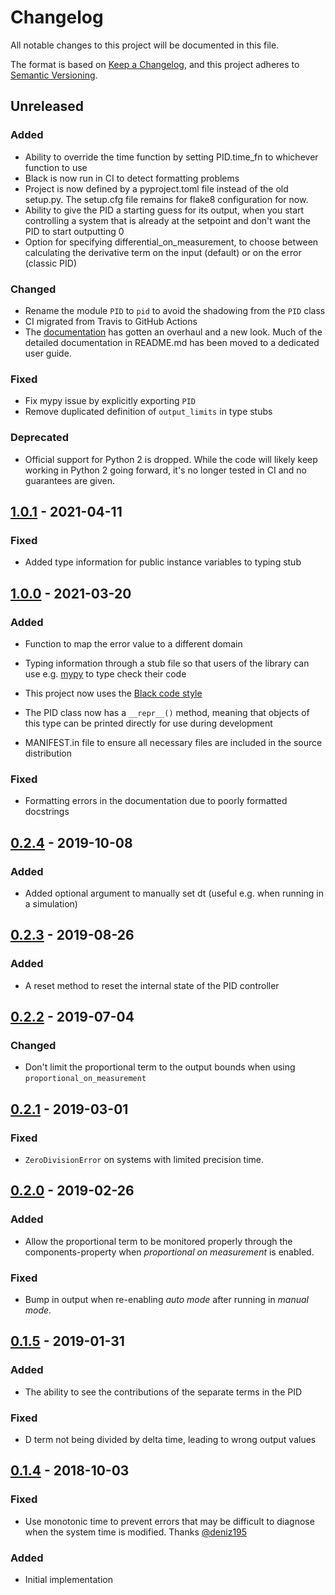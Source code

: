 # Changelog

All notable changes to this project will be documented in this file.

The format is based on [Keep a Changelog](https://keepachangelog.com/en/1.0.0/),
and this project adheres to [Semantic Versioning](https://semver.org/spec/v2.0.0.html).

## Unreleased

### Added

- Ability to override the time function by setting PID.time_fn to whichever function to use
- Black is now run in CI to detect formatting problems
- Project is now defined by a pyproject.toml file instead of the old setup.py. The setup.cfg file remains for flake8 configuration for now.
- Ability to give the PID a starting guess for its output, when you start controlling a system that is already at the setpoint and don't want the PID to start outputting 0
- Option for specifying differential_on_measurement, to choose between calculating the derivative term on the input (default) or on the error (classic PID)

### Changed

- Rename the module `PID` to `pid` to avoid the shadowing from the `PID` class
- CI migrated from Travis to GitHub Actions
- The [documentation](https://simple-pid.readthedocs.io/) has gotten an overhaul and a new look. Much of the detailed documentation in README.md has been moved to a dedicated user guide.

### Fixed

- Fix mypy issue by explicitly exporting `PID`
- Remove duplicated definition of `output_limits` in type stubs

### Deprecated

- Official support for Python 2 is dropped. While the code will likely keep working in Python 2 going forward, it's no longer tested in CI and no guarantees are given.

## [1.0.1] - 2021-04-11

### Fixed

- Added type information for public instance variables to typing stub

## [1.0.0] - 2021-03-20

### Added

- Function to map the error value to a different domain

- Typing information through a stub file so that users of the library can use e.g.
  [mypy](https://github.com/python/mypy) to type check their code

- This project now uses the [Black code style](https://github.com/psf/black)

- The PID class now has a `__repr__()` method, meaning that objects of this type can be printed
  directly for use during development
  
- MANIFEST.in file to ensure all necessary files are included in the source distribution

### Fixed

- Formatting errors in the documentation due to poorly formatted docstrings

## [0.2.4] - 2019-10-08

### Added

- Added optional argument to manually set dt (useful e.g. when running in a simulation)

## [0.2.3] - 2019-08-26

### Added

- A reset method to reset the internal state of the PID controller

## [0.2.2] - 2019-07-04

### Changed

- Don't limit the proportional term to the output bounds when using `proportional_on_measurement`

## [0.2.1] - 2019-03-01

### Fixed

- `ZeroDivisionError` on systems with limited precision time.

## [0.2.0] - 2019-02-26

### Added

- Allow the proportional term to be monitored properly through the components-property when
  _proportional on measurement_ is enabled.

### Fixed

- Bump in output when re-enabling _auto mode_ after running in _manual mode_.

## [0.1.5] - 2019-01-31

### Added

- The ability to see the contributions of the separate terms in the PID

### Fixed

- D term not being divided by delta time, leading to wrong output values

## [0.1.4] - 2018-10-03

### Fixed

- Use monotonic time to prevent errors that may be difficult to diagnose when the system time is
  modified. Thanks [@deniz195](https://github.com/m-lundberg/simple-pid/issues/1)

### Added

- Initial implementation

[Unreleased]: https://github.com/m-lundberg/simple-pid/compare/v1.0.1...HEAD
[1.0.1]: https://github.com/m-lundberg/simple-pid/compare/v1.0.0...v1.0.1
[1.0.0]: https://github.com/m-lundberg/simple-pid/compare/v0.2.4...v1.0.0
[0.2.4]: https://github.com/m-lundberg/simple-pid/compare/v0.2.3...v0.2.4
[0.2.3]: https://github.com/m-lundberg/simple-pid/compare/v0.2.2...v0.2.3
[0.2.2]: https://github.com/m-lundberg/simple-pid/compare/v0.2.1...v0.2.2
[0.2.1]: https://github.com/m-lundberg/simple-pid/compare/v0.2.0...v0.2.1
[0.2.0]: https://github.com/m-lundberg/simple-pid/compare/v0.1.5...v0.2.0
[0.1.5]: https://github.com/m-lundberg/simple-pid/compare/v0.1.4...v0.1.5
[0.1.4]: https://github.com/m-lundberg/simple-pid/releases/tag/v0.1.4
